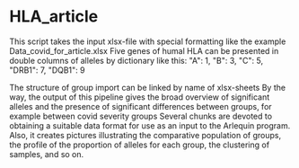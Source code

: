 # HLA_article

This script takes the input xlsx-file with special formatting like the example Data_covid_for_article.xlsx
Five genes of humal HLA can be presented in double columns of alleles by dictionary like this:
    "A": 1,
    "B": 3,
    "C": 5,
    "DRB1": 7,
    "DQB1": 9

The structure of group import can be linked by name of xlsx-sheets
By the way, the output of this pipeline gives the broad overview of significant alleles and the presence of significant differences between groups, for example between covid severity groups
Several chunks are devoted to obtaining a suitable data format for use as an input to the Arlequin program.
Also, it creates pictures illustrating the comparative population of groups, the profile of the proportion of alleles for each group, the clustering of samples, and so on.
